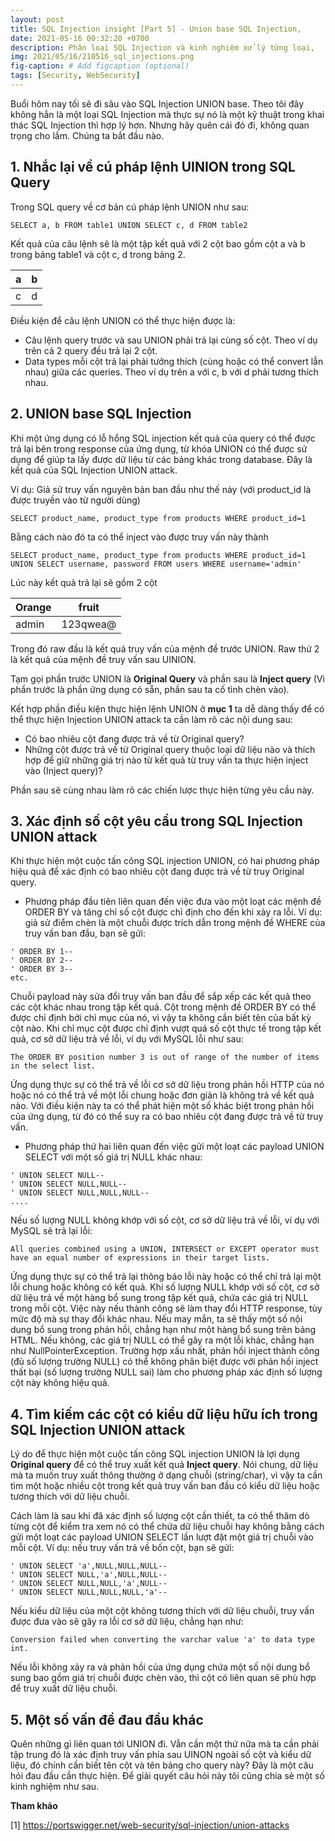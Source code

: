 ```yaml
---
layout: post
title: SQL Injection insight [Part 5] - Union base SQL Injection,
date: 2021-05-16 00:32:20 +0700
description: Phân loại SQL Injection và kinh nghiệm xử lý từng loại,
img: 2021/05/16/210516_sql_injections.png
fig-caption: # Add figcaption (optional)
tags: [Security, WebSecurity]
---
```

Buổi hôm nay tối sẽ đi sâu vào SQL Injection UNION base. Theo tôi đây không hẳn là một loại SQL Injection mà thực sự nó là một kỹ thuật trong khai thác SQL Injection thì hợp lý hơn. Nhưng hãy quên cái đó đi, không quan trọng cho lắm. Chúng ta bắt đầu nào.


## 1. Nhắc lại về cú pháp lệnh UINION trong SQL Query
Trong SQL query về cơ bản cú pháp lệnh UNION như sau:

```
SELECT a, b FROM table1 UNION SELECT c, d FROM table2
```

Kết quả của câu lệnh sẽ là một tập kết quả với 2 cột bao gồm cột a và b trong bảng table1 và cột c, d trong bảng 2.

| a   | b    |
|-----|------|
| c   | d    |

Điều kiện để câu lệnh UNION có thể thực hiện được là:
* Câu lệnh query trước và sau UNION phải trả lại cùng số cột. Theo ví dụ trên cả 2 query đều trả lại 2 cột.
* Data types mỗi cột trả lại phải tưởng thích (cùng hoặc có thể convert lẫn nhau) giữa các queries. Theo ví dụ trên a với c, b với d phải tương thích nhau.

## 2. UNION base SQL Injection

Khi một ứng dụng có lỗ hổng SQL injection kết quả của query có thể được trả lại bên trong response của ứng dụng, từ khóa UNION có thể được sử dụng để giúp ta lấy được dữ liệu từ các bảng khác trong database. Đây là kết quả của SQL Injection UNION attack.

Ví dụ:
Giả sử truy vấn nguyên bản ban đầu như thế này (với product_id là được truyền vào từ người dùng)
```
SELECT product_name, product_type from products WHERE product_id=1
```
Bằng cách nào đó ta có thể inject vào được truy vấn này thành
```
SELECT product_name, product_type from products WHERE product_id=1 UNION SELECT username, password FROM users WHERE username='admin'
```

Lúc này kết quả trả lại sẽ gồm 2 cột

| Orange   | fruit     |
|----------|-----------|
| admin    | 123qwea@  |

Trong đó raw đầu là kết quả truy vấn của mệnh đề trước UNION. Raw thứ 2 là kết quả của mệnh đề truy vấn sau UINION.

Tạm gọi phần trước UNION là **Original Query** và phần sau là **Inject query** (Vì phần trước là phần ứng dụng có sẵn, phần sau ta cố tình chèn vào).

Kết hợp phần điều kiện thực hiện lệnh UNION ở **mục 1** ta dễ dàng thấy để có thể thực hiện Injection UNION attack ta cần làm rõ các nội dung sau:

* Có bao nhiêu cột đang được trả về từ Original query?
* Những cột được trả về từ Original query thuộc loại dữ liệu nào và thích hợp để giữ những giá trị nào từ kết quả từ truy vấn ta thực hiện inject vào (Inject query)?

Phần sau sẽ cùng nhau làm rõ các chiến lược thực hiện từng yêu cầu này.

## 3. Xác định số cột yêu cầu trong SQL Injection UNION attack
Khi thực hiện một cuộc tấn công SQL injection UNION, có hai phương pháp hiệu quả để xác định có bao nhiêu cột đang được trả về từ truy Original query.

* Phương pháp đầu tiên liên quan đến việc đưa vào một loạt các mệnh đề ORDER BY và tăng chỉ số cột được chỉ định cho đến khi xảy ra lỗi. Ví dụ: giả sử điểm chèn là một chuỗi được trích dẫn trong mệnh đề WHERE của truy vấn ban đầu, bạn sẽ gửi:

```
' ORDER BY 1--
' ORDER BY 2--
' ORDER BY 3--
etc.
```

Chuỗi payload này sửa đổi truy vấn ban đầu để sắp xếp các kết quả theo các cột khác nhau trong tập kết quả. Cột trong mệnh đề ORDER BY có thể được chỉ định bởi chỉ mục của nó, vì vậy ta không cần biết tên của bất kỳ cột nào. Khi chỉ mục cột được chỉ định vượt quá số cột thực tế trong tập kết quả, cơ sở dữ liệu trả về lỗi, ví dụ với MySQL lỗi như sau:
```
The ORDER BY position number 3 is out of range of the number of items in the select list.
```
Ứng dụng thực sự có thể trả về lỗi cơ sở dữ liệu trong phản hồi HTTP của nó hoặc nó có thể trả về một lỗi chung hoặc đơn giản là không trả về kết quả nào. Với điều kiện này ta có thể phát hiện một số khác biệt trong phản hồi của ứng dụng, từ đó có thể suy ra có bao nhiêu cột đang được trả về từ truy vấn.

* Phương pháp thứ hai liên quan đến việc gửi một loạt các payload UNION SELECT với một số giá trị NULL khác nhau:

```
' UNION SELECT NULL--
' UNION SELECT NULL,NULL--
' UNION SELECT NULL,NULL,NULL--
....
```
Nếu số lượng NULL không khớp với số cột, cơ sở dữ liệu trả về lỗi, ví dụ với MySQL sẽ trả lại lỗi:
```
All queries combined using a UNION, INTERSECT or EXCEPT operator must have an equal number of expressions in their target lists.
```
Ứng dụng thực sự có thể trả lại thông báo lỗi này hoặc có thể chỉ trả lại một lỗi chung hoặc không có kết quả. Khi số lượng NULL khớp với số cột, cơ sở dữ liệu trả về một hàng bổ sung trong tập kết quả, chứa các giá trị NULL trong mỗi cột. Việc này nếu thành công sẽ làm thay đổi HTTP response, tùy mức độ mà sự thay đổi khác nhau. Nếu may mắn, ta sẽ thấy một số nội dung bổ sung trong phản hồi, chẳng hạn như một hàng bổ sung trên bảng HTML. Nếu không, các giá trị NULL có thể gây ra một lỗi khác, chẳng hạn như NullPointerException. Trường hợp xấu nhất, phản hồi inject thành công (đủ số lượng trường NULL) có thể không phân biệt được với phản hồi inject thất bại (số lượng trường NULL sai) làm cho phương pháp xác định số lượng cột này không hiệu quả.

## 4. Tìm kiếm các cột có kiểu dữ liệu hữu ích trong SQL Injection UNION attack

Lý do để thực hiện một cuộc tấn công SQL injection UNION là lợi dụng **Original query** để có thể truy xuất kết quả **Inject query**. Nói chung, dữ liệu mà ta muốn truy xuất thông thường ở dạng chuỗi (string/char), vì vậy ta cần tìm một hoặc nhiều cột trong kết quả truy vấn ban đầu có kiểu dữ liệu hoặc tương thích với dữ liệu chuỗi.

Cách làm là sau khi đã xác định số lượng cột cần thiết, ta có thể thăm dò từng cột để kiểm tra xem nó có thể chứa dữ liệu chuỗi hay không bằng cách gửi một loạt các payload UNION SELECT lần lượt đặt một giá trị chuỗi vào mỗi cột. Ví dụ: nếu truy vấn trả về bốn cột, bạn sẽ gửi:
```
' UNION SELECT 'a',NULL,NULL,NULL--
' UNION SELECT NULL,'a',NULL,NULL--
' UNION SELECT NULL,NULL,'a',NULL--
' UNION SELECT NULL,NULL,NULL,'a'--
```

Nếu kiểu dữ liệu của một cột không tương thích với dữ liệu chuỗi, truy vấn được đưa vào sẽ gây ra lỗi cơ sở dữ liệu, chẳng hạn như:
```
Conversion failed when converting the varchar value 'a' to data type int.
```
Nếu lỗi không xảy ra và phản hồi của ứng dụng chứa một số nội dung bổ sung bao gồm giá trị chuỗi được chèn vào, thì cột có liên quan sẽ phù hợp để truy xuất dữ liệu chuỗi.

## 5. Một số vấn đề đau đầu khác
Quên những gì liên quan tới UNION đi. Vẫn cần một thứ nữa mà ta cần phải tập trung đó là xác định truy vấn phía sau UINON ngoài số cột và kiểu dữ liệu, đó chính cần biết tên cột và tên bảng cho query này? Đây là một câu hỏi đau đầu cần thực hiện. Để giải quyết câu hỏi này tôi cũng chia sẻ một số kinh nghiệm như sau.



**Tham khảo**

[1] https://portswigger.net/web-security/sql-injection/union-attacks